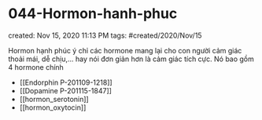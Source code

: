 # 044-Hormon-hanh-phuc

created: Nov 15, 2020 11:13 PM
tags: #created/2020/Nov/15

Hormon hạnh phúc ý chỉ các hormone mang lại cho con người cảm giác thoải mái, dễ chịu,... hay nói đơn giản hơn là cảm giác tích cực. Nó bao gồm 4 hormone chính

- [[Endorphin P-201109-1218]]
- [[Dopamine P-201115-1847]]
- [[hormon_serotonin]]
- [[hormon_oxytocin]]
